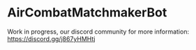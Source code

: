 # AirCombatMatchmakerBot

Work in progress, our discord community for more information:
https://discord.gg/j867yHMHtj